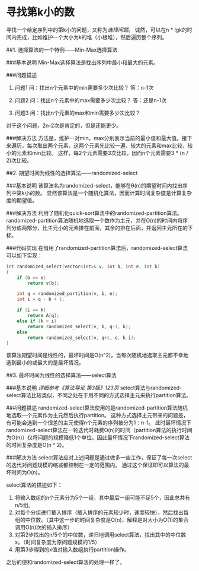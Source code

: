 寻找第k小的数
=========
寻找一个给定序列中的第k小的问题，又称为*选择问题*。
诚然，可以在n * lgk的时间内完成，比如维护一个大小为k的堆（小根堆），然后遍历整个序列。

##1. 选择算法的一个特例——Min-Max选择算法

###基本说明
Min-Max选择算法是找出序列中最小和最大的元素。

###问题描述
1. 问题1
问：找出n个元素中的min需要多少次比较？
答：n-1次

2. 问题2
问：找出n个元素中的max需要多少次比较？
答：还是n-1次

3. 问题3
问：找出n个元素的max和min需要多少次比较？

对于这个问题，2n-2次是肯定的，但是还能更少。

###解决方法
方法是，维护一对min，max分别表示当前的最小值和最大值。接下来遍历，每次取出两个元素，这两个元素先比较一遍，较大的元素和max比较，较小的元素和min比较。
这样，每2个元素需要3次比较，因而n个元素需要3 * (n / 2)次比较。

##2. 期望时间为线性的选择算法——randomized-select

###基本说明
该算法名为randomized-select，能够在θ(n)的期望时间内找出序列中第k小的数。
显然该算法是一个随机化算法，因而计算时间复杂度是计算复杂度的期望值。

###解决方法
利用了随机化quick-sort算法中的randomized-partition算法。
randomized-partition算法随机地选取一个数作为主元，并在O(n)的时间内将序列分成两部分，比主元小的元素排在前面，其余的排在后面，并返回主元所在的下标。

###代码实现
在借用了randomized-partition算法后，randomized-select算法可以如下实现：

```c++
int randomized_select(vector<int>& v, int b, int e, int k)
{
    if (b == e)
        return v[b];

    int q = randomized_partition(v, b, e);
    int i = q - b + 1;

    if (i == k)
        return A[q];
    else if (k < i)
        return randomized_select(v, b, q-1, k);
    else
        return randomized_select(v, q+1, e, k-i);
}
```
该算法期望时间是线性的，最坏时间是O(n^2)，当每次随机地选取主元都不幸地选到最小的或最大的是最坏情况。

##3. 最坏时间为线性的选择算法——select算法

###基本说明
*详细参考《算法导论 第3版》123页*
select算法与randomized-select算法比较类似，不同之处在于用不同的方式选择主元来执行partition算法。

###问题描述
randomized-select算法使用的是randomized-partition算法随机地选取一个元素作为主元然后执行partition。
这种方式选择主元带来的问题是，有可能会选到一个很差的主元使得n个元素的序列被分为1：n-1。
此时最坏情况下randomized-select算法在一轮迭代时耗费O(n)的时间（partition算法的执行时间为O(n)）仅将问题的规模降低1个单位。因此最坏情况下randomized-select算法的时间复杂度是O(n ^ 2)。

###解决方法
select算法应对上述问题是通过做多一些工作，保证了每一次select的迭代对问题规模的缩减都控制在一定的范围内。
通过这个保证即可以算法的最坏时间为O(n)。

select算法的描述如下：

1. 将输入数组的n个元素分为5个一组，其中最后一组可能不足5个，因此总共有n/5组。
2. 对每个分组进行插入排序（插入排序的元素较少时，速度较快），然后找出每组的中位数。（其中这一步的时间复杂度是O(n)，解释是对大小为O(1)的集合调用O(n)次的插入排序）
3. 对第2步找出的n/5个的中位数，递归地调用select算法，找出其中的中位数x。（时间复杂度为原问题规模的1/5）
4. 用第3步得到的x值对输入数组执行partition操作。

之后的便和randomized-select算法的处理一样了。

